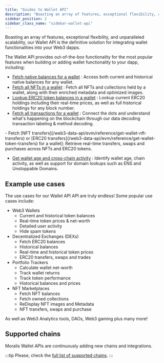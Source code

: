 ```yaml
---
title: "Guides to Wallet API"
description: "Boasting an array of features, exceptional flexibility, and unparalleled scalability, our Wallet API is the definitive solution for integrating wallet functionalities into your Web3 dapps."
sidebar_position: 2
sidebar_class_name: "sidebar-wallet-api"
---
```


Boasting an array of features, exceptional flexibility, and unparalleled scalability, our Wallet API is the definitive solution for integrating wallet functionalities into your Web3 dapps.

The Wallet API provides out-of-the-box functionality for the most popular features when building or adding wallet functionality to your dapp, including:

<ul>
  <li><a href="/web3-data-api/evm/reference/get-native-balance">Fetch native balances for a wallet</a> : Access both current and historical native balances for any wallet.</li>
  <li><a href="/web3-data-api/evm/reference/wallet-api/get-nfts-by-wallet">Fetch all NFTs in a wallet</a> : Fetch all NFTs and collections held by a wallet, along with their enriched metadata and optimized images.</li>
  <li><a href="/web3-data-api/evm/reference/get-wallet-token-balances">Lookup ERC20 token balances in a wallet</a> : Lookup current ERC20 holdings including their real-time prices, as well as full historical holdings for any block number.</li>
  <li><a href="/web3-data-api/evm/reference/wallet-api/get-decoded-transactions-by-wallet">Fetch all transactions for a wallet</a> : Connect the dots and understand what's happening on the blockchain through our data decoding transaction labeling & method decoding.</li>
</ul>
- Fetch [NFT transfers](/web3-data-api/evm/reference/get-wallet-nft-transfers) or [ERC20 transfers](/web3-data-api/evm/reference/get-wallet-token-transfers) for a wallet]: Retrieve real-time transfers, swaps and purchases across NFTs and ERC20 tokens.
<ul>
  <li><a href="/web3-data-api/evm/reference/wallet-api/get-chain-activity-by-wallet">Get wallet age and cross-chain activity</a> : Identify wallet age, chain activity, as well as support for domain lookups such as ENS and Unstoppable Domains.</li>
</ul>

## Example use cases

The use cases for our Wallet API API are truly endless! Some popular use cases include:

- Web3 Wallets
  - Current and historical token balances
  - Real-time token prices & net-worth
  - Detailed user activity
  - Hide spam tokens
- Decentralized Exchanges (DEXs)
  - Fetch ERC20 balances
  - Historical balances
  - Real-time and historical token prices
  - ERC20 transfers, swaps and trades
- Portfolio Trackers
  - Calculate wallet net-worth
  - Track wallet returns
  - Track token performance
  - Historical balances and prices
- NFT Marketplaces
  - Fetch NFT balances
  - Fetch owned collections
  - ReDisplay NFT images and Metadata
  - NFT transfers, swaps and purchase

As well as Web3 Analytics tools, DAOs, Web3 gaming plus many more!

## Supported chains

Moralis Wallet APIs are continuously adding new chains and integrations.

:::tip
Please, check the [full list of supported chains](/supported-chains).
:::
